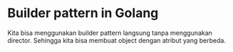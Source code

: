 # Builder pattern in Golang

Kita bisa menggunakan builder pattern langsung tanpa menggunakan director. Sehingga kita bisa membuat object dengan atribut yang berbeda.